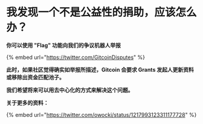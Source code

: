 # 我发现一个不是公益性的捐助，应该怎么办？

**你可以使用 "Flag" 功能向我们的争议机器人举报**

{% embed url="https://twitter.com/GitcoinDisputes" %}

**此时，如果社区觉得确实如举报所描述，Gitcoin 会要求 Grants 发起人更新资料或移除出资金匹配池子。**

**我们希望将来可以用去中心化的方式来解决这个问题。**

**关于更多的资料：**

{% embed url="https://twitter.com/owocki/status/1217993123311177728" %}

